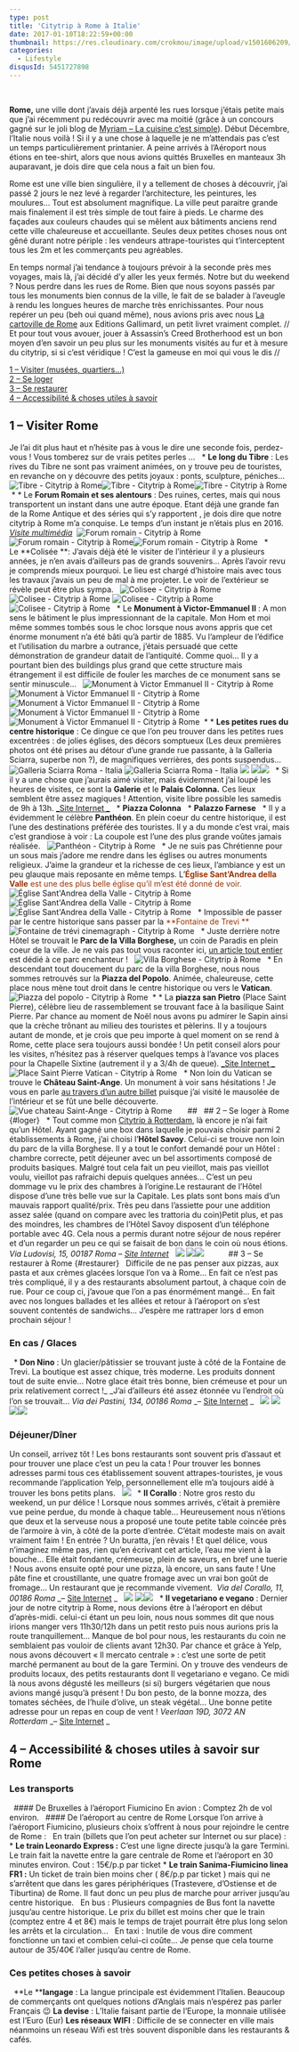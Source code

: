 ```yaml
---
type: post
title: 'Citytrip à Rome à Italie'
date: 2017-01-10T18:22:59+00:00
thumbnail: https://res.cloudinary.com/crokmou/image/upload/v1501606209/weekend-rome-italie-crokmou-blog-cuisine-voyage-belgique-19-160x107_genaut.jpg
categories: 
  - Lifestyle
disqusId: 5451727898
---
```


 

**Rome,** une ville dont j’avais déjà arpenté les rues lorsque j’étais petite mais que j’ai récemment pu redécouvrir avec ma moitié (grâce à un concours gagné sur le joli blog de [Myriam – La cuisine c’est simple](http://www.lacuisinecestsimple.com/)). Début Décembre, l’Italie nous voilà ! Si il y a une chose à laquelle je ne m’attendais pas c’est un temps particulièrement printanier. A peine arrivés à l’Aéroport nous étions en tee-shirt, alors que nous avions quittés Bruxelles en manteaux 3h auparavant, je dois dire que cela nous a fait un bien fou.

Rome est une ville bien singulière, il y a tellement de choses à découvrir, j’ai passé 2 jours le nez levé à regarder l’architecture, les peintures, les moulures… Tout est absolument magnifique. La ville peut paraitre grande mais finalement il est très simple de tout faire à pieds. Le charme des façades aux couleurs chaudes qui se mêlent aux bâtiments anciens rend cette ville chaleureuse et accueillante. Seules deux petites choses nous ont gêné durant notre périple : les vendeurs attrape-touristes qui t’interceptent tous les 2m et les commerçants peu agréables.

En temps normal j’ai tendance à toujours prévoir à la seconde près mes voyages, mais là, j’ai décidé d’y aller les yeux fermés. Notre but du weekend ? Nous perdre dans les rues de Rome. Bien que nous soyons passés par tous les monuments bien connus de la ville, le fait de se balader à l’aveugle à rendu les longues heures de marche très enrichissantes. Pour nous repérer un peu (beh oui quand même), nous avions pris avec nous [La cartoville de Rome](http://www.gallimard.fr/Catalogue/GALLIMARD-LOISIRS/Cartoville/Rome4) aux Editions Gallimard, un petit livret vraiment complet. // Et pour tout vous avouer, jouer à Assassin’s Creed Brotherhood est un bon moyen d’en savoir un peu plus sur les monuments visités au fur et à mesure du citytrip, si si c’est véridique ! C’est la gameuse en moi qui vous le dis //

[1 – Visiter (musées, quartiers…)](#visiter)  
[2 – Se loger](#loger)  
[3 – Se restaurer](#restaurer)  
[4 – Accessibilité & choses utiles à savoir](#acces)



## 1 – Visiter Rome



Je l’ai dit plus haut et n’hésite pas à vous le dire une seconde fois, perdez- vous ! Vous tomberez sur de vrais petites perles …   * **Le long du Tibre** : Les rives du Tibre ne sont pas vraiment animées, on y trouve peu de touristes, en revanche on y découvre des petits joyaux : ponts, sculpture, péniches…   ![Tibre - Citytrip à Rome](https://res.cloudinary.com/crokmou/image/upload/v1501606207/weekend-rome-italie-crokmou-blog-cuisine-voyage-belgique-2_dfrlgq.jpg)![Tibre - Citytrip à Rome](https://res.cloudinary.com/crokmou/image/upload/v1501606200/weekend-rome-italie-crokmou-blog-cuisine-voyage-belgique-1_jmad0l.jpg)![Tibre - Citytrip à Rome](https://res.cloudinary.com/crokmou/image/upload/v1501606230/weekend-rome-italie-crokmou-blog-cuisine-voyage-belgique-42_gmqype.jpg)  *   *   Le **Forum Romain et ses alentours** : Des ruines, certes, mais qui nous transportent un instant dans une autre époque. Etant déjà une grande fan de la Rome Antique et des séries qui s’y rapportent , je dois dire que notre citytrip à Rome m’a conquise. Le temps d’un instant je n’étais plus en 2016\. [_Visite multimédia_](http://archeoroma.beniculturali.it/carcer-tullianum/)  ![Forum romain - Citytrip à Rome](https://res.cloudinary.com/crokmou/image/upload/v1501606206/weekend-rome-italie-crokmou-blog-cuisine-voyage-belgique-3_kmhitd.jpg) ![Forum romain - Citytrip à Rome](https://res.cloudinary.com/crokmou/image/upload/v1501606256/weekend-rome-italie-crokmou-blog-cuisine-voyage-belgique-87_iqbesk.jpg)![Forum romain - Citytrip à Rome](https://res.cloudinary.com/crokmou/image/upload/v1501606208/weekend-rome-italie-crokmou-blog-cuisine-voyage-belgique-8_isrjd2.jpg)   * Le **Colisée **: J’avais déjà été le visiter de l’intérieur il y a plusieurs années, je n’en avais d’ailleurs pas de grands souvenirs… Après l’avoir revu je comprends mieux pourquoi. Le lieu est chargé d’histoire mais avec tous les travaux j’avais un peu de mal à me projeter. Le voir de l’extérieur se révèle peut être plus sympa.   ![Colisee - Citytrip à Rome](https://res.cloudinary.com/crokmou/image/upload/v1501606260/weekend-rome-italie-crokmou-blog-cuisine-voyage-belgique-91_z9cnix.jpg) ![Colisee - Citytrip à Rome](https://res.cloudinary.com/crokmou/image/upload/v1501606260/weekend-rome-italie-crokmou-blog-cuisine-voyage-belgique-89_yuiil2.jpg) ![Colisee - Citytrip à Rome](https://res.cloudinary.com/crokmou/image/upload/v1501606260/weekend-rome-italie-crokmou-blog-cuisine-voyage-belgique-90_rp1oba.jpg)![Colisee - Citytrip à Rome](https://res.cloudinary.com/crokmou/image/upload/v1501606262/weekend-rome-italie-crokmou-blog-cuisine-voyage-belgique-88_orwabc.jpg)   * Le **Monument à Victor-Emmanuel II** : A mon sens le bâtiment le plus impressionnant de la capitale. Mon Hom et moi même sommes tombés sous le choc lorsque nous avons appris que cet énorme monument n’a été bâti qu’à partir de 1885\. Vu l’ampleur de l’édifice et l’utilisation du marbre a outrance, j’étais persuadé que cette démonstration de grandeur datait de l’antiquité. Comme quoi… Il y a pourtant bien des buildings plus grand que cette structure mais étrangement il est difficile de fouler les marches de ce monument sans se sentir minuscule…   ![Monument à Victor Emmanuel II - Citytrip à Rome](https://res.cloudinary.com/crokmou/image/upload/v1501606207/weekend-rome-italie-crokmou-blog-cuisine-voyage-belgique-11_loskwm.jpg) ![Monument à Victor Emmanuel II - Citytrip à Rome](https://res.cloudinary.com/crokmou/image/upload/v1501606208/weekend-rome-italie-crokmou-blog-cuisine-voyage-belgique-12_wrp2w5.jpg)![Monument à Victor Emmanuel II - Citytrip à Rome](https://res.cloudinary.com/crokmou/image/upload/v1501606209/weekend-rome-italie-crokmou-blog-cuisine-voyage-belgique-14_nzrvne.jpg) ![Monument à Victor Emmanuel II - Citytrip à Rome](https://res.cloudinary.com/crokmou/image/upload/v1501606205/weekend-rome-italie-crokmou-blog-cuisine-voyage-belgique-13_pb1tld.jpg)![Monument à Victor Emmanuel II - Citytrip à Rome](https://res.cloudinary.com/crokmou/image/upload/v1501606210/weekend-rome-italie-crokmou-blog-cuisine-voyage-belgique-15_caqn5u.jpg)  *   *   **Les petites rues du centre historique** : Ce dingue ce que l’on peu trouver dans les petites rues excentrées : de jolies églises, des décors somptueux (Les deux premières photos ont été prises au détour d’une grande rue passante, à la Galleria Sciarra, superbe non ?), de magnifiques verrières, des ponts suspendus…  ![Galleria Sciarra Roma - Italia](https://res.cloudinary.com/crokmou/image/upload/v1501606211/weekend-rome-italie-crokmou-blog-cuisine-voyage-belgique-16_ilfyt8.jpg) ![Galleria Sciarra Roma - Italia](https://res.cloudinary.com/crokmou/image/upload/v1501606214/weekend-rome-italie-crokmou-blog-cuisine-voyage-belgique-17_fxhlkh.jpg) ![](https://res.cloudinary.com/crokmou/image/upload/v1501606202/weekend-rome-italie-crokmou-blog-cuisine-voyage-belgique-10_azxlua.jpg) ![](https://res.cloudinary.com/crokmou/image/upload/v1501606252/weekend-rome-italie-crokmou-blog-cuisine-voyage-belgique-72_xmjpsp.jpg)![](https://res.cloudinary.com/crokmou/image/upload/v1501606265/weekend-rome-italie-crokmou-blog-cuisine-voyage-belgique_x5suwc.jpg)   * Si il y a une chose que j’aurais aimé visiter, mais évidemment j’ai loupé les heures de visites, ce sont la **Galerie** et le **Palais Colonna.** Ces lieux semblent être assez magiques ! Attention, visite libre possible les samedis de 9h à 13h. [_Site Internet _](http://www.galleriacolonna.it/fr/)   * **Piazza Colonna**   * **Palazzo Farnese**   * Il y a évidemment le célèbre **Panthéon**. En plein coeur du centre historique, il est l’une des destinations préférée des touristes. Il y a du monde c’est vrai, mais c’est grandiose à voir : La coupole est l’une des plus grande voûtes jamais réalisée.   ![Panthéon - Citytrip à Rome](https://res.cloudinary.com/crokmou/image/upload/v1501606253/weekend-rome-italie-crokmou-blog-cuisine-voyage-belgique-76_awxwuu.jpg)   * Je ne suis pas Chrétienne pour un sous mais j’adore me rendre dans les églises ou autres monuments religieux. J’aime la grandeur et la richesse de ces lieux, l’ambiance y est un peu glauque mais reposante en même temps. L’<span style="color: #993300;">**Église Sant’Andrea della Valle** est une des plus belle église qu’il m’est été donné de voir. </span>   ![Église Sant'Andrea della Valle - Citytrip à Rome](https://res.cloudinary.com/crokmou/image/upload/v1501606255/weekend-rome-italie-crokmou-blog-cuisine-voyage-belgique-74_giwkw5.jpg) ![Église Sant'Andrea della Valle - Citytrip à Rome](https://res.cloudinary.com/crokmou/image/upload/v1501606253/weekend-rome-italie-crokmou-blog-cuisine-voyage-belgique-73_lp1ifu.jpg)![Église Sant'Andrea della Valle - Citytrip à Rome](https://res.cloudinary.com/crokmou/image/upload/v1501606248/weekend-rome-italie-crokmou-blog-cuisine-voyage-belgique-75_drb3k2.jpg)   * Impossible de passer par le centre historique sans passer par la <span style="color: #993300;">**Fontaine de Trevi **</span>   ![Fontaine de trévi cinemagraph - Citytrip à Rome](https://res.cloudinary.com/crokmou/image/upload/v1501605812/fontaine-trevi-cinemagraph-crokmou_mc6jzy.gif)   * Juste derrière notre Hôtel se trouvait le **Parc de la Villa Borghese,** un coin de Paradis en plein coeur de la ville. Je ne vais pas tout vous raconter ici, [un article tout entier](http://www.crokmou.com/2017/01/visiter-jardins-villa-borghese-rome) est dédié à ce parc enchanteur !   ![Villa Borghese - Citytrip à Rome](https://res.cloudinary.com/crokmou/image/upload/v1501606219/weekend-rome-italie-crokmou-blog-cuisine-voyage-belgique-29_gejskr.jpg)   * En descendant tout doucement du parc de la villa Borghese, nous nous sommes retrouvés sur la **Piazza del Popolo**. Animée, chaleureuse, cette place nous mène tout droit dans le centre historique ou vers le **Vatican**.     ![Piazza del popolo - Citytrip à Rome](https://res.cloudinary.com/crokmou/image/upload/v1501606229/weekend-rome-italie-crokmou-blog-cuisine-voyage-belgique-41_jvegjx.jpg)  *   *   La **piazza san Pietro** (Place Saint Pierre), célèbre lieu de rassemblement se trouvant face à la basilique Saint Pierre. Par chance au moment de Noël nous avons pu admirer le Sapin ainsi que la crèche trônant au milieu des touristes et pèlerins. Il y a toujours autant de monde, et je crois que peu importe à quel moment on se rend à Rome, cette place sera toujours aussi bondée ! Un petit conseil alors pour les visites, n’hésitez pas à réserver quelques temps à l’avance vos places pour la Chapelle Sixtine (autrement il y a 3/4h de queue). [_Site Internet _](http://www.museivaticani.va/)  ![Place Saint Pierre Vatican - Citytrip à Rome](https://res.cloudinary.com/crokmou/image/upload/v1501606226/weekend-rome-italie-crokmou-blog-cuisine-voyage-belgique-43_mcv2bj.jpg)   * Non loin du Vatican se trouve le **Château Saint-Ange**. Un monument à voir sans hésitations ! Je vous en parle [au travers d’un autre billet](http://www.crokmou.com/2017/04/visite-chateau-saint-ange-rome) puisque j’ai visité le mausolée de l’intérieur et se fût une belle découverte.   ![Vue chateau Saint-Ange - Citytrip à Rome](https://res.cloudinary.com/crokmou/image/upload/v1501606244/weekend-rome-italie-crokmou-blog-cuisine-voyage-belgique-68_bceyzg.jpg)       ##   ## 2 – Se loger à Rome {#loger}   * Tout comme mon [Citytrip à Rotterdam](http://www.crokmou.com/2016/11/citytrip-a-rotterdam), là encore je n’ai fait qu’un Hôtel. Ayant gagné une box dans laquelle je pouvais choisir parmi 2 établissements à Rome, j’ai choisi l’**Hôtel Savoy**. Celui-ci se trouve non loin du parc de la villa Borghese. Il y a tout le confort demandé pour un Hôtel : chambre correcte, petit déjeuner avec un bel assortiments composé de produits basiques. Malgré tout cela fait un peu vieillot, mais pas vieillot voulu, vieillot pas rafraichi depuis quelques années… C’est un peu dommage vu le prix des chambres à l’origine.Le restaurant de l’Hôtel dispose d’une très belle vue sur la Capitale. Les plats sont bons mais d’un mauvais rapport qualité/prix. Très peu dans l’assiette pour une addition assez salée (quand on compare avec les trattoria du coin)Petit plus, et pas des moindres, les chambres de l’Hôtel Savoy disposent d’un téléphone portable avec 4G. Cela nous a permis durant notre séjour de nous repérer et d’un regarder un peu ce qui se faisait de bon dans le coin où nous étions. _Via Ludovisi, 15, 00187 Roma_ – _[Site Internet](http://www.savoy.it/)_   ![](https://res.cloudinary.com/crokmou/image/upload/v1501606213/weekend-rome-italie-crokmou-blog-cuisine-voyage-belgique-22_xs4llr.jpg) ![](https://res.cloudinary.com/crokmou/image/upload/v1501606214/weekend-rome-italie-crokmou-blog-cuisine-voyage-belgique-18_whisqu.jpg)![](https://res.cloudinary.com/crokmou/image/upload/v1501606217/weekend-rome-italie-crokmou-blog-cuisine-voyage-belgique-21_tpmtgm.jpg)           ## 3 – Se restaurer à Rome {#restaurer}   Difficile de ne pas penser aux pizzas, aux pasta et aux crèmes glacées lorsque l’on va à Rome… En fait ce n’est pas très compliqué, il y a des restaurants absolument partout, à chaque coin de rue. Pour ce coup ci, j’avoue que l’on a pas énormément mangé… En fait avec nos longues ballades et les allées et retour à l’aéroport on s’est souvent contentés de sandwichs… J’espère me rattraper lors d emon prochain séjour !  

### En cas / Glaces

  * **Don Nino** : Un glacier/pâtissier se trouvant juste à côté de la Fontaine de Trevi. La boutique est assez chique, très moderne. Les produits donnent tout de suite envie… Notre glace était très bonne, bien crémeuse et pour un prix relativement correct !_ _J’ai d’ailleurs été assez étonnée vu l’endroit où l’on se trouvait… _Via dei Pastini, 134, 00186 Roma_ _– [Site Internet](http://www.don-nino.it/fr/gelateria/) _   ![](https://res.cloudinary.com/crokmou/image/upload/v1501606259/weekend-rome-italie-crokmou-blog-cuisine-voyage-belgique-82_po4cpy.jpg) ![](https://res.cloudinary.com/crokmou/image/upload/v1501606252/weekend-rome-italie-crokmou-blog-cuisine-voyage-belgique-78_oqiccf.jpg) ![](https://res.cloudinary.com/crokmou/image/upload/v1501606252/weekend-rome-italie-crokmou-blog-cuisine-voyage-belgique-77_v67zk8.jpg)![](https://res.cloudinary.com/crokmou/image/upload/v1501606255/weekend-rome-italie-crokmou-blog-cuisine-voyage-belgique-80_yo3onq.jpg)    

### Déjeuner/Dîner

Un conseil, arrivez tôt ! Les bons restaurants sont souvent pris d’assaut et pour trouver une place c’est un peu la cata ! Pour trouver les bonnes adresses parmi tous ces établissement souvent attrapes-touristes, je vous recommande l’application Yelp, personnellement elle m’a toujours aidé à trouver les bons petits plans.   ![](https://res.cloudinary.com/crokmou/image/upload/v1501606245/weekend-rome-italie-crokmou-blog-cuisine-voyage-belgique-71_infhmv.jpg)   * **Il Corallo** : Notre gros resto du weekend, un pur délice ! Lorsque nous sommes arrivés, c’était à première vue peine perdue, du monde à chaque table… Heureusement nous n’étions que deux et la serveuse nous a proposé une toute petite table coincée près de l’armoire à vin, à côté de la porte d’entrée. C’était modeste mais on avait vraiment faim ! En entrée ? Un buratta, j’en rêvais ! Et quel délice, vous n’imaginez même pas, rien qu’en écrivant cet article, l’eau me vient à la bouche… Elle était fondante, crémeuse, plein de saveurs, en bref une tuerie ! Nous avons ensuite opté pour une pizza, là encore, un sans faute ! Une pâte fine et croustillante, une quatre fromage avec un vrai bon goût de fromage… Un restaurant que je recommande vivement.  _Via del Corallo, 11, 00186 Roma_ _– [Site Internet](https://www.facebook.com/IL-CORALLO-174302579288488/) _   ![](https://res.cloudinary.com/crokmou/image/upload/v1501606264/weekend-rome-italie-crokmou-blog-cuisine-voyage-belgique-94_asognk.jpg) ![](https://res.cloudinary.com/crokmou/image/upload/v1501606260/weekend-rome-italie-crokmou-blog-cuisine-voyage-belgique-93_kxbzvb.jpg)![](https://res.cloudinary.com/crokmou/image/upload/v1501606264/weekend-rome-italie-crokmou-blog-cuisine-voyage-belgique-95_g449d6.jpg)   * **Il vegetariano e vegano** : Dernier jour de notre citytrip à Rome, nous devions être à l’aéroport en début d’après-midi. celui-ci étant un peu loin, nous nous sommes dit que nous irions manger vers 11h30/12h dans un petit resto puis nous aurions pris la route tranquillement… Manque de bol pour nous, les restaurants du coin ne semblaient pas vouloir de clients avant 12h30\. Par chance et grâce à Yelp, nous avons découvert « Il mercato centrale » : c’est une sorte de petit marché permanent au bout de la gare Termini. On y trouve des vendeurs de produits locaux, des petits restaurants dont Il vegetariano e vegano. Ce midi là nous avons dégusté les meilleurs (si si) burgers végétarien que nous avions mangé jusqu’à présent ! Du bon pesto, de la bonne mozza, des tomates séchées, de l’huile d’olive, un steak végétal… Une bonne petite adresse pour un repas en coup de vent ! _Veerlaan 19D, 3072 AN Rotterdam_ _– [Site Internet](http://www.mercatocentrale.it/roma/) _      



## 4 – Accessibilité & choses utiles à savoir sur Rome



### Les transports

  #### De Bruxelles à l’aéroport Fiumicino En avion : Comptez 2h de vol environ.   #### De l’aéroport au centre de Rome Lorsque l’on arrive à l’aéroport Fiumicino, plusieurs choix s’offrent à nous pour rejoindre le centre de Rome :   En train (billets que l’on peut acheter sur Internet ou sur place) : * **Le train Leonardo Express :** C’est une ligne directe jusqu’à la gare Termini. Le train fait la navette entre la gare centrale de Rome et l’aéroport en 30 minutes environ. Cout : 15€/p.p par ticket * **Le train Sanima-Fiumicino linea FR1 :** Un ticket de train bien moins cher ( 8€/p.p par ticket ) mais qui ne s’arrêtent que dans les gares périphériques (Trastevere, d’Ostiense et de Tiburtina) de Rome. Il faut donc un peu plus de marche pour arriver jusqu’au centre historique.   En bus : Plusieurs compagnies de Bus font la navette jusqu’au centre historique. Le prix du billet est moins cher que le train (comptez entre 4 et 8€) mais le temps de trajet pourrait être plus long selon les arrêts et la circulation…   En taxi : Inutile de vous dire comment fonctionne un taxi et combien celui-ci coûte… Je pense que cela tourne autour de 35/40€ l’aller jusqu’au centre de Rome.    

### Ces petites choses à savoir

  **Le ****langage** : La langue principale est évidemment l’Italien. Beaucoup de commerçants ont quelques notions d’Anglais mais n’espérez pas parler Français 😉 **La devise** : L’Italie faisant partie de l’Europe, la monnaie utilisée est l’Euro (Eur) **Les réseaux WIFI** : Difficile de se connecter en ville mais néanmoins un réseau Wifi est très souvent disponible dans les restaurants & cafés.